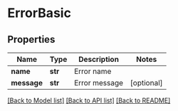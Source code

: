 # ErrorBasic

## Properties
Name | Type | Description | Notes
------------ | ------------- | ------------- | -------------
**name** | **str** | Error name | 
**message** | **str** | Error message | [optional] 

[[Back to Model list]](../README.md#documentation-for-models) [[Back to API list]](../README.md#documentation-for-api-endpoints) [[Back to README]](../README.md)


